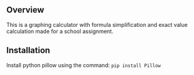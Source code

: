 ## Overview
This is a graphing calculator with formula simplification and exact value calculation made for a school assignment.

## Installation

Install python pillow using the command:
```pip install Pillow```

